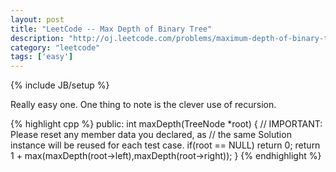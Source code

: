 ```yaml
---
layout: post
title: "LeetCode -- Max Depth of Binary Tree"
description: "http://oj.leetcode.com/problems/maximum-depth-of-binary-tree/"
category: "leetcode"
tags: ['easy']
---
```

{% include JB/setup %}

Really easy one. One thing to note is the clever use of recursion.

{% highlight cpp %}
public:
    int maxDepth(TreeNode *root) {
        // IMPORTANT: Please reset any member data you declared, as
        // the same Solution instance will be reused for each test case.
        if(root == NULL) return 0;
        return 1 + max(maxDepth(root->left),maxDepth(root->right));
    }
{% endhighlight %}
